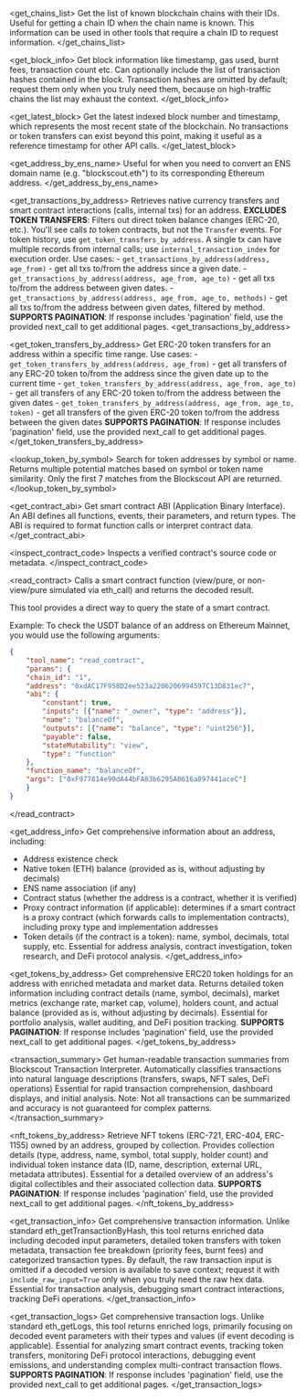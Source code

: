<get_chains_list>
Get the list of known blockchain chains with their IDs.
Useful for getting a chain ID when the chain name is known.
This information can be used in other tools that require a chain ID to request information.
</get_chains_list>

<get_block_info>
Get block information like timestamp, gas used, burnt fees, transaction count etc.
Can optionally include the list of transaction hashes contained in the block. Transaction hashes are omitted by default; request them only when you truly need them, because on high-traffic chains the list may exhaust the context.
</get_block_info>

<get_latest_block>
Get the latest indexed block number and timestamp, which represents the most recent state of the blockchain.
No transactions or token transfers can exist beyond this point, making it useful as a reference timestamp for other API calls.
</get_latest_block>

<get_address_by_ens_name>
Useful for when you need to convert an ENS domain name (e.g. "blockscout.eth") to its corresponding Ethereum address.
</get_address_by_ens_name>

<get_transactions_by_address>
Retrieves native currency transfers and smart contract interactions (calls, internal txs) for an address.
**EXCLUDES TOKEN TRANSFERS**: Filters out direct token balance changes (ERC-20, etc.). You'll see calls *to* token contracts, but not the `Transfer` events. For token history, use `get_token_transfers_by_address`.
A single tx can have multiple records from internal calls; use `internal_transaction_index` for execution order.
Use cases:
    - `get_transactions_by_address(address, age_from)` - get all txs to/from the address since a given date.
    - `get_transactions_by_address(address, age_from, age_to)` - get all txs to/from the address between given dates.
    - `get_transactions_by_address(address, age_from, age_to, methods)` - get all txs to/from the address between given dates, filtered by method.
**SUPPORTS PAGINATION**: If response includes 'pagination' field, use the provided next_call to get additional pages.
<get_transactions_by_address>

<get_token_transfers_by_address>
Get ERC-20 token transfers for an address within a specific time range.
Use cases:
    - `get_token_transfers_by_address(address, age_from)` - get all transfers of any ERC-20 token to/from the address since the given date up to the current time
    - `get_token_transfers_by_address(address, age_from, age_to)` - get all transfers of any ERC-20 token to/from the address between the given dates
    - `get_token_transfers_by_address(address, age_from, age_to, token)` - get all transfers of the given ERC-20 token to/from the address between the given dates
**SUPPORTS PAGINATION**: If response includes 'pagination' field, use the provided next_call to get additional pages.
</get_token_transfers_by_address>

<lookup_token_by_symbol>
Search for token addresses by symbol or name. Returns multiple potential matches based on symbol or token name similarity. Only the first 7 matches from the Blockscout API are returned.
</lookup_token_by_symbol>

<get_contract_abi>
Get smart contract ABI (Application Binary Interface).
An ABI defines all functions, events, their parameters, and return types. The ABI is required to format function calls or interpret contract data.
</get_contract_abi>

<inspect_contract_code>
Inspects a verified contract's source code or metadata.
</inspect_contract_code>

<read_contract>
Calls a smart contract function (view/pure, or non-view/pure simulated via eth_call) and returns the decoded result.

This tool provides a direct way to query the state of a smart contract.

Example:
To check the USDT balance of an address on Ethereum Mainnet, you would use the following arguments:

```json
{
    "tool_name": "read_contract",
    "params": {
    "chain_id": "1",
    "address": "0xdAC17F958D2ee523a2206206994597C13D831ec7",
    "abi": {
        "constant": true,
        "inputs": [{"name": "_owner", "type": "address"}],
        "name": "balanceOf",
        "outputs": [{"name": "balance", "type": "uint256"}],
        "payable": false,
        "stateMutability": "view",
        "type": "function"
    },
    "function_name": "balanceOf",
    "args": ["0xF977814e90dA44bFA03b6295A0616a897441aceC"]
    }
}
```
</read_contract>

<get_address_info>
Get comprehensive information about an address, including:

- Address existence check
- Native token (ETH) balance (provided as is, without adjusting by decimals)
- ENS name association (if any)
- Contract status (whether the address is a contract, whether it is verified)
- Proxy contract information (if applicable): determines if a smart contract is a proxy contract (which forwards calls to implementation contracts), including proxy type and implementation addresses
- Token details (if the contract is a token): name, symbol, decimals, total supply, etc.
Essential for address analysis, contract investigation, token research, and DeFi protocol analysis.
</get_address_info>

<get_tokens_by_address>
Get comprehensive ERC20 token holdings for an address with enriched metadata and market data.
Returns detailed token information including contract details (name, symbol, decimals), market metrics (exchange rate, market cap, volume), holders count, and actual balance (provided as is, without adjusting by decimals).
Essential for portfolio analysis, wallet auditing, and DeFi position tracking.
**SUPPORTS PAGINATION**: If response includes 'pagination' field, use the provided next_call to get additional pages.
</get_tokens_by_address>

<transaction_summary>
Get human-readable transaction summaries from Blockscout Transaction Interpreter.
Automatically classifies transactions into natural language descriptions (transfers, swaps, NFT sales, DeFi operations)
Essential for rapid transaction comprehension, dashboard displays, and initial analysis.
Note: Not all transactions can be summarized and accuracy is not guaranteed for complex patterns.
</transaction_summary>

<nft_tokens_by_address>
Retrieve NFT tokens (ERC-721, ERC-404, ERC-1155) owned by an address, grouped by collection.
Provides collection details (type, address, name, symbol, total supply, holder count) and individual token instance data (ID, name, description, external URL, metadata attributes).
Essential for a detailed overview of an address's digital collectibles and their associated collection data.
**SUPPORTS PAGINATION**: If response includes 'pagination' field, use the provided next_call to get additional pages.
</nft_tokens_by_address>

<get_transaction_info>
Get comprehensive transaction information.
Unlike standard eth_getTransactionByHash, this tool returns enriched data including decoded input parameters, detailed token transfers with token metadata, transaction fee breakdown (priority fees, burnt fees) and categorized transaction types.
By default, the raw transaction input is omitted if a decoded version is available to save context; request it with `include_raw_input=True` only when you truly need the raw hex data.
Essential for transaction analysis, debugging smart contract interactions, tracking DeFi operations.
</get_transaction_info>

<get_transaction_logs>
Get comprehensive transaction logs.
Unlike standard eth_getLogs, this tool returns enriched logs, primarily focusing on decoded event parameters with their types and values (if event decoding is applicable).
Essential for analyzing smart contract events, tracking token transfers, monitoring DeFi protocol interactions, debugging event emissions, and understanding complex multi-contract transaction flows.
**SUPPORTS PAGINATION**: If response includes 'pagination' field, use the provided next_call to get additional pages.
</get_transaction_logs>
